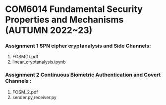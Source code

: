 
# COM6014 Fundamental Security Properties and Mechanisms (AUTUMN 2022~23)

### Assignment 1 SPN cipher cryptanalysis and Side Channels: 
1)  FOSM(1).pdf 
2)  linear_cryptanalysis.ipynb

### Assignment 2 Continuous Biometric Authentication and Covert Channels :
1)  FOSM_2.pdf
2)  sender.py,receiver.py
